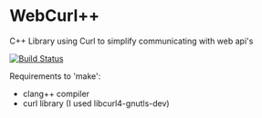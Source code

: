 # WebCurl++
C++ Library using Curl to simplify communicating with web api's 

[![Build Status](https://travis-ci.org/felix-hellman/WebCurl.svg?branch=master)](https://travis-ci.org/felix-hellman/WebCurl)

Requirements to 'make':
* clang++ compiler
* curl library (I used libcurl4-gnutls-dev) 

